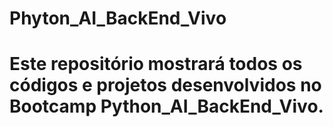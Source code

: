 # Phyton_AI_BackEnd_Vivo
# Este repositório mostrará todos os códigos e projetos desenvolvidos no Bootcamp Python_AI_BackEnd_Vivo.
